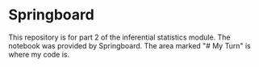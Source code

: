 # Springboard
This repository is for part 2 of the inferential statistics module. The notebook was provided by Springboard. The area marked "# My Turn" is where my code is.
